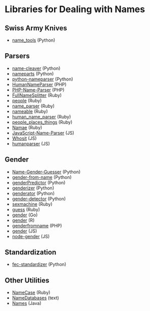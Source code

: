 Libraries for Dealing with Names
=================================


## Swiss Army Knives

* [name_tools](https://github.com/sunlightlabs/name_tools) (Python)

## Parsers

* [name-cleaver](https://github.com/sunlightlabs/name-cleaver) (Python)
* [nameparts](https://github.com/polera/nameparts) (Python)
* [python-nameparser](https://github.com/derek73/python-nameparser) (Python)
* [HumanNameParser](http://jasonpriem.org/human-name-parse/) (PHP)
* [PHP-Name-Parser](https://github.com/joshfraser/PHP-Name-Parser) (PHP)
* [FullNameSplitter](https://github.com/pahanix/full-name-splitter) (Ruby)
* [people](https://github.com/mericson/people) (Ruby)
* [name_parser](https://github.com/dfhcc/name_parser) (Ruby)
* [nameable](https://github.com/chorn/nameable) (Ruby)
* [human_name_parser](https://github.com/abachman/human_name_parser) (Ruby)
* [people_places_things](https://github.com/dburkes/people_places_things) (Ruby)
* [Namae](https://github.com/berkmancenter/namae) (Ruby)
* [JavaScript-Name-Parser](https://github.com/joshfraser/JavaScript-Name-Parser) (JS)
* [Whosit](https://github.com/mediocre/whosit) (JS)
* [humanparser](https://github.com/chovy/humanparser) (JS)

## Gender

* [Name-Gender-Guesser](https://github.com/amacinho/Name-Gender-Guesser) (Python)
* [gender-from-name](https://github.com/Bemmu/gender-from-name) (Python)
* [genderPredictor](https://github.com/sholiday/genderPredictor) (Python)
* [genderizer](https://github.com/muatik/genderizer/) (Python)
* [genderator](https://github.com/bmuller/genderator) (Python)
* [gender-detector](https://github.com/malev/gender-detector) (Python)
* [sexmachine](https://github.com/bmuller/sexmachine) (Ruby)
* [guess](https://github.com/ankane/guess) (Ruby)
* [gender](https://github.com/hstove/gender) (Go)
* [gender](https://github.com/ropensci/gender) (R)
* [genderfromname](https://github.com/petewarden/genderfromname) (PHP)
* [gender](https://github.com/mopsled/gender) (JS)
* [node-gender](https://github.com/martinrue/node-gender) (JS)

## Standardization

* [fec-standardizer](https://github.com/cjdd3b/fec-standardizer) (Python)

## Other Utilities

* [NameCase](https://github.com/tenderlove/namecase) (Ruby)
* [NameDatabases](https://github.com/enorvelle/NameDatabases) (text)
* [Names](https://github.com/DallanQ/Names) (Java)
